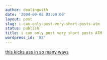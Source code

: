 ```yaml
---
author: dealingwith
date: '2004-09-08 03:00:00'
layout: post
slug: i-can-only-post-very-short-posts-atm
status: publish
title: i can only post very short posts ATM
wordpress_id: '88'
---
```


[this kicks ass in so many ways][1]

   [1]: http://telivyel.ferrona.to/maglietta.mpg

